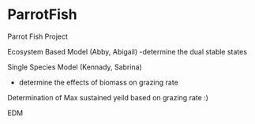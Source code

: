 # ParrotFish
Parrot Fish Project 

Ecosystem Based Model (Abby, Abigail)
-determine the dual stable states

Single Species Model (Kennady, Sabrina)
- determine the effects of biomass on grazing rate

Determination of Max sustained yeild based on grazing rate :) 

EDM